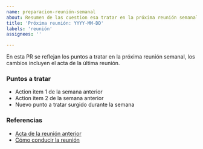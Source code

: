 ```yaml
---
name: preparacion-reunión-semanal
about: Resumen de las cuestion esa tratar en la próxima reunión semanal
title: 'Próxima reunión: YYYY-MM-DD'
labels: 'reunión'
assignees: ''

---
```


En esta PR se reflejan los puntos a tratar en la próxima reunión semanal, los cambios incluyen el acta de la última reunión.

### Puntos a tratar

<!-- Action items de la reunión anterior + nuevos puntos a tratar que surjan durante la semana -->

* Action item 1 de la semana anterior
* Action item 2 de la semana anterior
* Nuevo punto a tratar surgido durante la semana

### Referencias

* [Acta de la reunión anterior](../blob/master/log/2019-06-12.md)
* [Cómo conducir la reunión](../blob/master/docs/reuniones-semanales.md)
